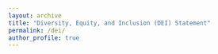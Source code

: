 ```yaml
---
layout: archive
title: "Diversity, Equity, and Inclusion (DEI) Statement"
permalink: /dei/
author_profile: true
---
```



<!-- Diversity, Equity, and Inclusion (DEI)
========

- - - - - - 

**Knowledge and Understanding of DEI**

- Diversity with respect to different identities: ethnic, socioeconomic, racial, gender, sexual orientation, disability, and cultural differences
- Personal experience or perspective. 
- Demographic data related to diversity in higher education.
- Distinctions and connections between diversity, equity, inclusion, and belonging.
- Core values that every faculty member should actively contribute to.

References to important aspects of DEI. [^1]


[^1]: My reference.


**Track Record on DEI**

- Describes multiple activities in depth, with detailed information about both their role in the activities and the outcomes. Activities may span research, teaching and service, and could include applying their research skills or expertise to investigating diversity, equity, inclusion, and belonging.
- Organized or spoken at workshops or other events (depending on career stage) aimed at increasing others' understanding of diversity, equity, inclusion, and belonging as one aspect of their track record.

In my previous work as a research associate at the University Michigan, I have worked with several african scholars from Ghana, Malawi, and Mozambique. To support their further pursuit wihtin the economic field, I have provided guidance and provided letters of support for them to pursue Master's programs and fellowships.


**Plans for Advancing DEI**


- Include a section on promoting pursuing a PhD for underrepresented groups in introductory economics course.
- Add a resources page to my personal website to democractize resources within the economics profession to level the playing field for those from under-resourced communities
- Continue to collaborate with partners within LMIC countries for my fieldwork. In doing so, promote their advancement within the field and encourage their collaboration as coauthors on relevant research. 

 -->



